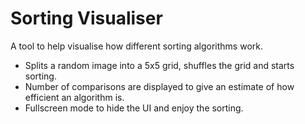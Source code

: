 # Sorting Visualiser

A tool to help visualise how different sorting algorithms work.
* Splits a random image into a 5x5 grid, shuffles the grid and starts sorting.
* Number of comparisons are displayed to give an estimate of how efficient an algorithm is.
* Fullscreen mode to hide the UI and enjoy the sorting.
